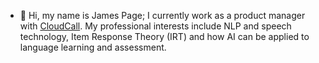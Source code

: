 - 👋 Hi, my name is James Page; I currently work as a product manager with [CloudCall](https://www.cloudcall.com/). My professional interests include NLP and speech technology, Item Response Theory (IRT) and how AI can be applied to language learning and assessment. 
